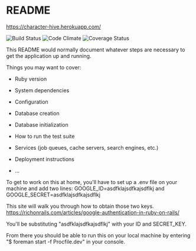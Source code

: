 # README

https://character-hive.herokuapp.com/

![Build Status](https://codeship.com/projects/256179/status?branch=master
)
![Code Climate](https://codeclimate.com/github/twilson-spqr/character-hive.png)
![Coverage Status](https://coveralls.io/repos/github/twilson-spqr/character-hive/badge.svg?branch=master)

This README would normally document whatever steps are necessary to get the
application up and running.

Things you may want to cover:

* Ruby version

* System dependencies

* Configuration

* Database creation

* Database initialization

* How to run the test suite

* Services (job queues, cache servers, search engines, etc.)

* Deployment instructions

* ...

To get to work on this at home, you'll have to set up a .env file on your machine and add two lines:
GOOGLE_ID=asdfklajsdfkajsdflkj
and
GOOGLE_SECRET=asdfklajsdfkajsdflkj

This site will walk you through how to obtain those two keys.
https://richonrails.com/articles/google-authentication-in-ruby-on-rails/

You'll be substituting "asdfklajsdfkajsdflkj" with your ID and SECRET_KEY.

From there you should be able to run this on your local machine by entering
 "$ foreman start -f Procfile.dev" in your console.
